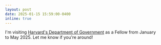 ```yaml
---
layout: post
date: 2025-01-15 15:59:00-0400
inline: true
---
```


I'm visiting <a target="_blank" href="https://www.gov.harvard.edu/">Harvard's Department of Government</a> as a Fellow from January to May 2025. Let me know if you're around!

